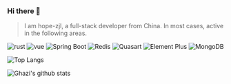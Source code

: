 ### Hi there 👋

<!--
**hope-zjl/hope-zjl** is a ✨ _special_ ✨ repository because its `README.md` (this file) appears on your GitHub profile.

Here are some ideas to get you started:

- 🔭 I’m currently working on ...
- 🌱 I’m currently learning ...
- 👯 I’m looking to collaborate on ...
- 🤔 I’m looking for help with ...
- 💬 Ask me about ...
- 📫 How to reach me: ...
- 😄 Pronouns: ...
- ⚡ Fun fact: ...
-->

> I am hope-zjl, a full-stack developer from China. In most cases, active in the following areas.

![rust](https://avatars.githubusercontent.com/u/5430905?s=48&v=4) ![vue](https://avatars.githubusercontent.com/u/6128107?s=48&v=4) ![Spring Boot](https://avatars.githubusercontent.com/u/317776?s=48&v=4) ![Redis](https://avatars.githubusercontent.com/u/1529926?s=48&v=4) ![Quasart](https://avatars.githubusercontent.com/u/23064371?s=48&v=4) ![Element Plus](https://avatars.githubusercontent.com/u/68583457?s=48&v=4) ![MongoDB](https://avatars.githubusercontent.com/u/45120?s=48&v=4) 

![Top Langs](https://github-readme-stats.vercel.app/api/top-langs/?username=hope-zjl&layout=compact&theme=dark&hide_border=true)

![Ghazi's github stats](https://github-readme-stats.vercel.app/api?username=hope-zjl&show_icons=true&hide_border=true&theme=dark)